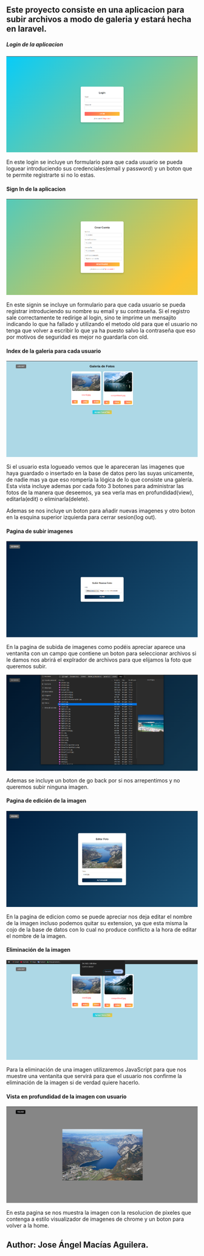 ## Este proyecto consiste en una aplicacion para subir archivos a modo de galeria y estará hecha en laravel.

##### Login de la aplicacion

![alt text](image.png)


En este login se incluye un formulario para que cada usuario se pueda loguear introduciendo sus credenciales(email y password) y un boton que te permite registrarte si no lo estas. 


#### Sign In de la aplicacion

![alt text](image-1.png)

En este signin se incluye un formulario para que cada usuario se pueda registrar introduciendo su nombre su email y su contraseña. Si el registro sale correctamente te redirige al login, sino te imprime un mensajito indicando lo que ha fallado y utilizando el metodo old para que el usuario no tenga que volver a escribir lo que ya ha puesto salvo la contraseña que eso por motivos de seguridad es mejor no guardarla con old. 




#### Index de la galeria para cada usuario

![alt text](image-2.png)


Si el usuario esta logueado vemos que le apareceran las imagenes que haya guardado o insertado en la base de datos pero las suyas unicamente, de nadie mas ya que eso rompería la lógica de lo que consiste una galería. Esta vista incluye ademas por cada foto 3 botones para administrar las fotos de la manera que deseemos, ya sea verla mas en profundidad(view), editarla(edit) o eliminarla(delete).

Ademas se nos incluye un boton para añadir nuevas imagenes y otro boton en la esquina superior izquierda para cerrar sesion(log out).


#### Pagina de subir imagenes
![alt text](image-3.png)

En la pagina de subida de imagenes como podéis apreciar aparece una ventanita con un campo que contiene un boton para seleccionar archivos si le damos
nos abrirá el explrador de archivos para que elijamos la foto que queremos subir.

![alt text](image-4.png)

Ademas se incluye un boton de go back por si nos arrepentimos y no queremos subir ninguna imagen.

#### Pagina de edición de la imagen

![alt text](image-5.png)

En la pagina de edicion como se puede apreciar nos deja editar el nombre de la imagen incluso podemos quitar su extension, ya que esta misma 
la cojo de la base de datos con lo cual no produce conflicto a la hora de editar el nombre de la imagen.


#### Eliminación de la imagen 
![alt text](image-6.png)

Para la eliminación de una imagen utilizaremos JavaScript para que nos muestre una ventanita que servirá para que el usuario nos confirme la eliminación de la imagen si de verdad quiere hacerlo.


#### Vista en profundidad de la imagen con usuario

![alt text](image-7.png)

En esta pagina se nos muestra la imagen con la resolucion de pixeles que contenga a estilo visualizador de imagenes de chrome y un boton para volver a la home.

## Author: Jose Ángel Macías Aguilera.
